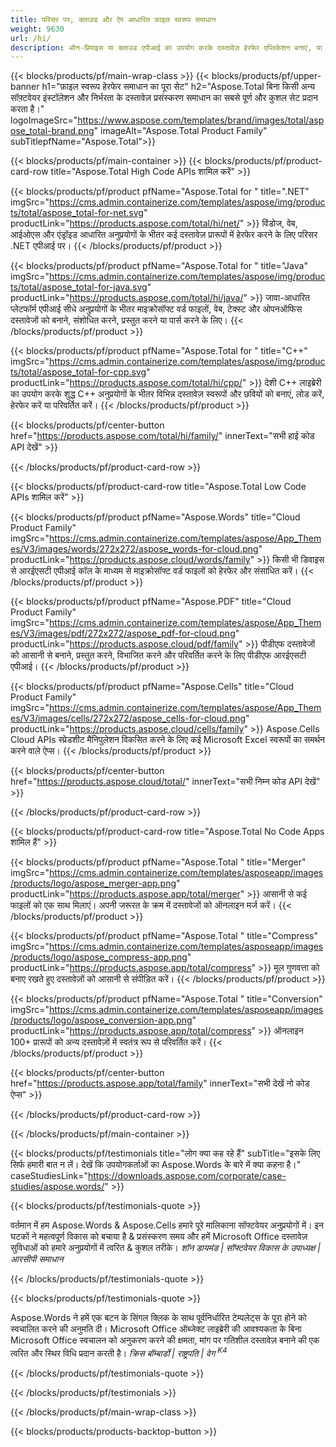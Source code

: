 ```yaml
---
title: परिसर पर, क्लाउड और ऐप आधारित फ़ाइल स्वरूप समाधान 
weight: 9630
url: /hi/
description: ऑन-प्रिमाइस या क्लाउड एपीआई का उपयोग करके दस्तावेज़ हेरफेर एप्लिकेशन बनाएं, या 100+ फ़ाइल स्वरूपों को देखने, तुलना करने, निरीक्षण करने या परिवर्तित करने के लिए बस क्रॉस-प्लेटफ़ॉर्म एप्लिकेशन का उपयोग करें।
---
```


{{< blocks/products/pf/main-wrap-class >}}
{{< blocks/products/pf/upper-banner h1="फ़ाइल स्वरूप हेरफेर समाधान का पूरा सेट" h2="Aspose.Total बिना किसी अन्य सॉफ़्टवेयर इंस्टॉलेशन और निर्भरता के दस्तावेज़ प्रसंस्करण समाधान का सबसे पूर्ण और कुशल सेट प्रदान करता है।" logoImageSrc="https://www.aspose.com/templates/brand/images/total/aspose_total-brand.png" imageAlt="Aspose.Total Product Family" subTitlepfName="Aspose.Total">}}

{{< blocks/products/pf/main-container >}}
{{< blocks/products/pf/product-card-row title="Aspose.Total High Code APIs शामिल करें" >}}

{{< blocks/products/pf/product pfName="Aspose.Total for " title=".NET" imgSrc="https://cms.admin.containerize.com/templates/aspose/img/products/total/aspose_total-for-net.svg" productLink="https://products.aspose.com/total/hi/net/" >}}
विंडोज, वेब, आईओएस और एंड्रॉइड आधारित अनुप्रयोगों के भीतर कई दस्तावेज़ प्रारूपों में हेरफेर करने के लिए परिसर .NET एपीआई पर।
{{< /blocks/products/pf/product >}}

{{< blocks/products/pf/product pfName="Aspose.Total for " title="Java" imgSrc="https://cms.admin.containerize.com/templates/aspose/img/products/total/aspose_total-for-java.svg" productLink="https://products.aspose.com/total/hi/java/" >}}
जावा-आधारित प्लेटफॉर्म एपीआई सीधे अनुप्रयोगों के भीतर माइक्रोसॉफ्ट वर्ड फाइलों, वेब, टेक्स्ट और ओपनऑफिस दस्तावेजों को बनाने, संशोधित करने, प्रस्तुत करने या पार्स करने के लिए।
{{< /blocks/products/pf/product >}}

{{< blocks/products/pf/product pfName="Aspose.Total for " title="C++" imgSrc="https://cms.admin.containerize.com/templates/aspose/img/products/total/aspose_total-for-cpp.svg" productLink="https://products.aspose.com/total/hi/cpp/" >}}
देशी C++ लाइब्रेरी का उपयोग करके शुद्ध C++ अनुप्रयोगों के भीतर विभिन्न दस्तावेज़ स्वरूपों और छवियों को बनाएं, लोड करें, हेरफेर करें या परिवर्तित करें।
{{< /blocks/products/pf/product >}}

{{< blocks/products/pf/center-button href="https://products.aspose.com/total/hi/family/" innerText="सभी हाई कोड API देखें" >}}

{{< /blocks/products/pf/product-card-row >}}

{{< blocks/products/pf/product-card-row title="Aspose.Total Low Code APIs शामिल करें" >}}

{{< blocks/products/pf/product pfName="Aspose.Words" title="Cloud Product Family" imgSrc="https://cms.admin.containerize.com/templates/aspose/App_Themes/V3/images/words/272x272/aspose_words-for-cloud.png" productLink="https://products.aspose.cloud/words/family" >}}
किसी भी डिवाइस से आरईएसटी एपीआई कॉल के माध्यम से माइक्रोसॉफ्ट वर्ड फाइलों को हेरफेर और संसाधित करें।
{{< /blocks/products/pf/product >}}

{{< blocks/products/pf/product pfName="Aspose.PDF" title="Cloud Product Family" imgSrc="https://cms.admin.containerize.com/templates/aspose/App_Themes/V3/images/pdf/272x272/aspose_pdf-for-cloud.png" productLink="https://products.aspose.cloud/pdf/family" >}}
पीडीएफ दस्तावेजों को आसानी से बनाने, प्रस्तुत करने, विभाजित करने और परिवर्तित करने के लिए पीडीएफ आरईएसटी एपीआई।
{{< /blocks/products/pf/product >}}

{{< blocks/products/pf/product pfName="Aspose.Cells" title="Cloud Product Family" imgSrc="https://cms.admin.containerize.com/templates/aspose/App_Themes/V3/images/cells/272x272/aspose_cells-for-cloud.png" productLink="https://products.aspose.cloud/cells/family" >}}
Aspose.Cells Cloud APIs स्प्रेडशीट मैनिपुलेशन विकसित करने के लिए कई Microsoft Excel स्वरूपों का समर्थन करने वाले ऐप्स।
{{< /blocks/products/pf/product >}}

{{< blocks/products/pf/center-button href="https://products.aspose.cloud/total/" innerText="सभी निम्न कोड API देखें" >}}

{{< /blocks/products/pf/product-card-row >}}

{{< blocks/products/pf/product-card-row title="Aspose.Total No Code Apps शामिल हैं" >}}

{{< blocks/products/pf/product pfName="Aspose.Total " title="Merger" imgSrc="https://cms.admin.containerize.com/templates/asposeapp/images/products/logo/aspose_merger-app.png" productLink="https://products.aspose.app/total/merger" >}}
आसानी से कई फाइलों को एक साथ मिलाएं। अपनी जरूरत के क्रम में दस्तावेजों को ऑनलाइन मर्ज करें।
{{< /blocks/products/pf/product >}}

{{< blocks/products/pf/product pfName="Aspose.Total " title="Compress" imgSrc="https://cms.admin.containerize.com/templates/asposeapp/images/products/logo/aspose_compress-app.png" productLink="https://products.aspose.app/total/compress" >}}
मूल गुणवत्ता को बनाए रखते हुए दस्तावेज़ों को आसानी से संपीड़ित करें।
{{< /blocks/products/pf/product >}}

{{< blocks/products/pf/product pfName="Aspose.Total " title="Conversion" imgSrc="https://cms.admin.containerize.com/templates/asposeapp/images/products/logo/aspose_conversion-app.png" productLink="https://products.aspose.app/total/compress" >}}
ऑनलाइन 100+ प्रारूपों को अन्य दस्तावेज़ों में स्वतंत्र रूप से परिवर्तित करें।
{{< /blocks/products/pf/product >}}

{{< blocks/products/pf/center-button href="https://products.aspose.app/total/family" innerText="सभी देखें नो कोड ऐप्स" >}}

{{< /blocks/products/pf/product-card-row >}}

{{< /blocks/products/pf/main-container >}}

{{< blocks/products/pf/testimonials title="लोग क्या कह रहे हैं" subTitle="इसके लिए सिर्फ हमारी बात न लें। देखें कि उपयोगकर्ताओं का Aspose.Words के बारे में क्या कहना है।" caseStudiesLink="https://downloads.aspose.com/corporate/case-studies/aspose.words/" >}}

{{< blocks/products/pf/testimonials-quote >}}
<p class="first">
 वर्तमान में हम Aspose.Words &amp; Aspose.Cells हमारे पूरे मालिकाना सॉफ्टवेयर अनुप्रयोगों में। इन घटकों ने महत्वपूर्ण विकास को बचाया है &amp; प्रसंस्करण समय और हमें Microsoft Office दस्तावेज़ सुविधाओं को हमारे अनुप्रयोगों में त्वरित &amp; कुशल तरीके।
 <em>
  शॉन डायमंड | सॉफ्टवेयर विकास के उपाध्यक्ष | आरसीपी समाधान
 </em>
</p>

{{< /blocks/products/pf/testimonials-quote >}}

{{< blocks/products/pf/testimonials-quote >}}
<p class="second">
 Aspose.Words ने हमें एक बटन के सिंगल क्लिक के साथ पूर्वनिर्धारित टेम्पलेट्स के पूरा होने को स्वचालित करने की अनुमति दी। Microsoft Office ऑब्जेक्ट लाइब्रेरी की आवश्यकता के बिना Microsoft Office स्वचालन को अनुकरण करने की क्षमता, मांग पर गतिशील दस्तावेज़ बनाने की एक त्वरित और स्थिर विधि प्रदान करती है।
 <em>
  क्रिस बॉम्बार्डो | राष्ट्रपति | वेग
  <sup>
   K4
  </sup>
 </em>
</p>

{{< /blocks/products/pf/testimonials-quote >}}

{{< /blocks/products/pf/testimonials >}}

{{< /blocks/products/pf/main-wrap-class >}}

{{< blocks/products/products-backtop-button >}}